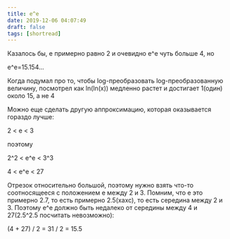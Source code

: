 ```yaml
---
title: e^e
date: 2019-12-06 04:07:49
draft: false
tags: [shortread]
---
```


Казалось бы, e примерно равно 2 и очевидно e^e чуть больше 4, но

e^e=15.154...

Когда подумал про то, чтобы log-преобразовать log-преобразованную величину, посмотрел как ln(ln(x)) медленно растет и достигает 1(один) около 15, а не 4

Можно еще сделать другую аппроксимацию, которая оказывается гораздо лучше:

2 < e < 3

поэтому

2^2 < e^e < 3^3

4 < e^e < 27

Отрезок относительно большой, поэтому нужно взять что-то соотносящееся с положением e между 2 и 3. Помним, что e это примерно 2.7, то есть примерно 2.5(хахс), то есть середина между 2 и 3. Поэтому e^e должно быть недалеко от середины между 4 и 27(2.5^2.5 посчитать невозможно):

(4 + 27) / 2 = 31 / 2 = 15.5
